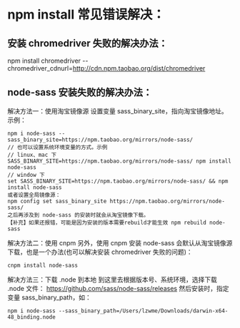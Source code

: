 # npm install 常见错误解决：
## 安装 chromedriver 失败的解决办法：
npm install chromedriver --chromedriver_cdnurl=http://cdn.npm.taobao.org/dist/chromedriver

## node-sass 安装失败的解决办法：
解决方法一：使用淘宝镜像源
设置变量 sass_binary_site，指向淘宝镜像地址。示例：
```
npm i node-sass --sass_binary_site=https://npm.taobao.org/mirrors/node-sass/
// 也可以设置系统环境变量的方式。示例
// linux、mac 下
SASS_BINARY_SITE=https://npm.taobao.org/mirrors/node-sass/ npm install node-sass
// window 下
set SASS_BINARY_SITE=https://npm.taobao.org/mirrors/node-sass/ && npm install node-sass
或者设置全局镜像源：
npm config set sass_binary_site https://npm.taobao.org/mirrors/node-sass/
之后再涉及到 node-sass 的安装时就会从淘宝镜像下载。
【补充】如果还报错，可能是因为安装的版本需要rebuild才能生效 npm rebuild node-sass
```
解决方法二：使用 cnpm
另外，使用 cnpm 安装 node-sass 会默认从淘宝镜像源下载，也是一个办法(也可以解决安装 chromedriver 失败的问题)：
```
cnpm install node-sass
```
解决方法三：下载 .node 到本地
到这里去根据版本号、系统环境，选择下载 .node 文件：
https://github.com/sass/node-sass/releases
然后安装时，指定变量 sass_binary_path，如：
```
npm i node-sass --sass_binary_path=/Users/lzwme/Downloads/darwin-x64-48_binding.node
```
